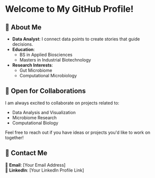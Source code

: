# Welcome to My GitHub Profile!  

## 🔗 About Me  
- **Data Analyst**:
    I connect data points to create stories that guide decisions. 
- **Education**:  
  - BS in Applied Biosciences  
  - Masters in Industrial Biotechnology  
- **Research Interests**:  
  - Gut Microbiome  
  - Computational Microbiology  

## 🔗 Open for Collaborations  
I am always excited to collaborate on projects related to:  
- Data Analysis and Visualization  
- Microbiome Research  
- Computational Biology  

Feel free to reach out if you have ideas or projects you'd like to work on together!  

## 🔗 Contact Me  
📧 **Email**: [Your Email Address]  
💼 **LinkedIn**: [Your LinkedIn Profile Link]  
